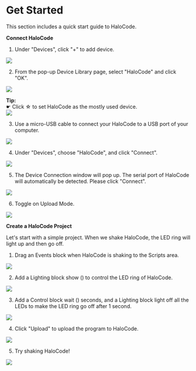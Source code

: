 # Get Started

This section includes a quick start guide to HaloCode.

**Connect HaloCode**

1. Under "Devices", click "+" to add device.

![](../../../.gitbook/assets/0%20%287%29.png)

2. From the pop-up Device Library page, select "HaloCode" and click "OK".

![](../../../.gitbook/assets/1.png)

**Tip:**  
☛ Click ☆ to set HaloCode as the mostly used device.  
![](../../../.gitbook/assets/2%20%289%29.png)

3. Use a micro-USB cable to connect your HaloCode to a USB port of your computer.

![](../../../.gitbook/assets/3%20%289%29.png)

4. Under "Devices", choose "HaloCode", and click "Connect".

![](../../../.gitbook/assets/4%20%2816%29.png)

5. The Device Connection window will pop up. The serial port of HaloCode will automatically be detected. Please click "Connect".

![](../../../.gitbook/assets/5%20%282%29.png)

6. Toggle on Upload Mode.

![](../../../.gitbook/assets/6.png)

**Create a HaloCode Project**

Let's start with a simple project. When we shake HaloCode, the LED ring will light up and then go off.

1. Drag an Events block when HaloCode is shaking to the Scripts area.

![](../../../.gitbook/assets/7%20%283%29.gif)

2. Add a Lighting block show \(\) to control the LED ring of HaloCode.

![](../../../.gitbook/assets/8%20%281%29.gif)

3. Add a Control block wait \(\) seconds, and a Lighting block light off all the LEDs to make the LED ring go off after 1 second.

![](../../../.gitbook/assets/9%20%281%29.gif)

4. Click "Upload" to upload the program to HaloCode.

![](../../../.gitbook/assets/10%20%281%29.gif)

5. Try shaking HaloCode!

![](../../../.gitbook/assets/11%20%281%29.gif)

